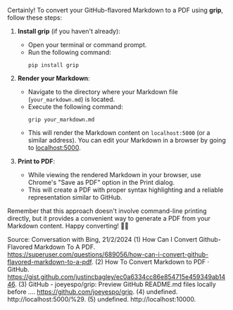 Certainly! To convert your GitHub-flavored Markdown to a PDF using **grip**, follow these steps:

1. **Install grip** (if you haven't already):
    - Open your terminal or command prompt.
    - Run the following command:
      ```
      pip install grip
      ```

2. **Render your Markdown**:
    - Navigate to the directory where your Markdown file (`your_markdown.md`) is located.
    - Execute the following command:
      ```
      grip your_markdown.md
      ```
    - This will render the Markdown content on `localhost:5000` (or a similar address). You can edit your Markdown in a browser by going to [localhost:5000](http://localhost:5000/).

3. **Print to PDF**:
    - While viewing the rendered Markdown in your browser, use Chrome's "Save as PDF" option in the Print dialog.
    - This will create a PDF with proper syntax highlighting and a reliable representation similar to GitHub.

Remember that this approach doesn't involve command-line printing directly, but it provides a convenient way to generate a PDF from your Markdown content. Happy converting! 📄🌟

Source: Conversation with Bing, 21/2/2024
(1) How Can I Convert Github-Flavored Markdown To A PDF. https://superuser.com/questions/689056/how-can-i-convert-github-flavored-markdown-to-a-pdf.
(2) How To Convert Markdown to PDF · GitHub. https://gist.github.com/justincbagley/ec0a6334cc86e854715e459349ab1446.
(3) GitHub - joeyespo/grip: Preview GitHub README.md files locally before .... https://github.com/joeyespo/grip.
(4) undefined. http://localhost:5000/%29.
(5) undefined. http://localhost:10000.
